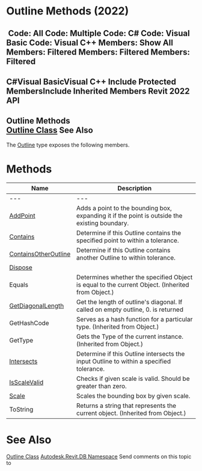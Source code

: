 # Outline Methods (2022)

﻿
 Code: All Code: Multiple Code: C# Code: Visual Basic Code: Visual C++  Members: Show All Members: Filtered Members: Filtered Members: Filtered   
---  
C#Visual BasicVisual C++
Include Protected MembersInclude Inherited Members
Revit 2022 API  
---  
Outline Methods  
[Outline Class](1ffe9215-0dd5-358f-495d-e983f9e7d295.md "Outline Class") See Also  
---  
The [Outline](1ffe9215-0dd5-358f-495d-e983f9e7d295.md "Outline Class") type exposes the following members.
# Methods
| Name | Description |
| --- | --- |
| --- | --- | --- |
| [AddPoint](7338e8cf-442e-9623-b348-a44f904a6f9a.md "AddPoint Method") | Adds a point to the bounding box, expanding it if the point is outside the existing boundary. |
| [Contains](3e10329e-4114-73f7-65a6-17bf40056be9.md "Contains Method") | Determine if this Outline contains the specified point to within a tolerance. |
| [ContainsOtherOutline](3fd3d671-4127-c849-e684-6b8697aaa778.md "ContainsOtherOutline Method") | Determine if this Outline contains another Outline to within tolerance. |
| [Dispose](d96f78d8-4cca-f6f9-c605-f3330453d937.md "Dispose Method") |
| Equals | Determines whether the specified Object is equal to the current Object. (Inherited from Object.) |
| [GetDiagonalLength](430fa61d-2390-f491-774f-486e4975cf78.md "GetDiagonalLength Method") | Get the length of outline's diagonal. If called on empty outline, 0. is returned |
| GetHashCode | Serves as a hash function for a particular type.  (Inherited from Object.) |
| GetType | Gets the Type of the current instance. (Inherited from Object.) |
| [Intersects](2c32184b-515c-7597-335b-17f44435b7ab.md "Intersects Method") | Determine if this Outline intersects the input Outline to within a specified tolerance. |
| [IsScaleValid](6d5c1fa3-8b4d-4cd8-7730-62df951bc03d.md "IsScaleValid Method") | Checks if given scale is valid. Should be greater than zero. |
| [Scale](7f4644d9-6012-63f7-dff6-8ec4273aeb3b.md "Scale Method") | Scales the bounding box by given scale. |
| ToString | Returns a string that represents the current object. (Inherited from Object.) |

# See Also
[Outline Class](1ffe9215-0dd5-358f-495d-e983f9e7d295.md "Outline Class")
[Autodesk.Revit.DB Namespace](87546ba7-461b-c646-cbb1-2cb8f5bff8b2.md "Autodesk.Revit.DB Namespace")
Send comments on this topic to 